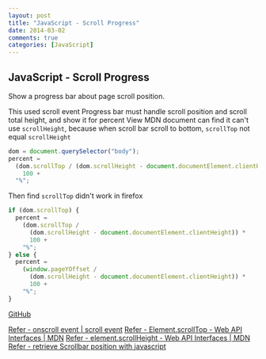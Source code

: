 ```yaml
---
layout: post
title: "JavaScript - Scroll Progress"
date: 2014-03-02
comments: true
categories: [JavaScript]
---
```


## JavaScript - Scroll Progress

Show a progress bar about page scroll position.

This used scroll event
Progress bar must handle scroll position and scroll total height, and show it for percent
View MDN document can find it can't use `scrollHeight`, because when scroll bar scroll to bottom, `scrollTop` not equal `scrollHeight`

```javascript
dom = document.querySelector("body");
percent =
  (dom.scrollTop / (dom.scrollHeight - document.documentElement.clientHeight)) *
    100 +
  "%";
```

Then find `scrollTop` didn't work in firefox

```javascript
if (dom.scrollTop) {
  percent =
    (dom.scrollTop /
      (dom.scrollHeight - document.documentElement.clientHeight)) *
      100 +
    "%";
} else {
  percent =
    (window.pageYOffset /
      (dom.scrollHeight - document.documentElement.clientHeight)) *
      100 +
    "%";
}
```

[GitHub](https://github.com/tedshd/scroll_progress)

[Refer - onscroll event | scroll event](http://help.dottoro.com/ljurkcpe.php)
[Refer - Element.scrollTop - Web API Interfaces | MDN](https://developer.mozilla.org/en-US/docs/Web/API/Element.scrollTop)
[Refer - element.scrollHeight - Web API Interfaces | MDN](https://developer.mozilla.org/en-US/docs/Web/API/Element.scrollHeight)
[Refer - retrieve Scrollbar position with javascript](http://stackoverflow.com/questions/2481350/retrieve-scrollbar-position-with-javascript)
